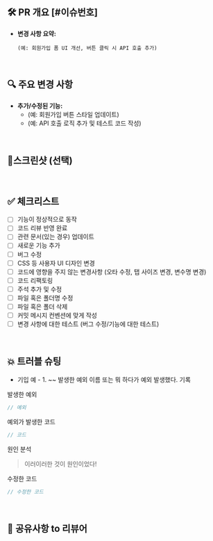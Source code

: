 
## 🛠️ **PR 개요** [#이슈번호]

<!-- 해당 Pull Request와 관련된 Issue를 적습니다. -->
<!--- 변경 사항 및 관련 이슈에 대해 간단하게 작성해주세요. 어떻게보다 무엇을 왜 수정했는지 설명해주세요. -->
<!-- 기입 예 -->

- **변경 사항 요약:**
  ```
  (예: 회원가입 폼 UI 개선, 버튼 클릭 시 API 호출 추가)
  ```

<br />

## 🔍 **주요 변경 사항**

- **추가/수정된 기능:**
  - (예: 회원가입 버튼 스타일 업데이트)
  - (예: API 호출 로직 추가 및 테스트 코드 작성)

<br />

## 📸스크린샷 (선택)

<br />

## ✅ **체크리스트**
<!-- 해당하는 항목을 체크해주세요. 선택 사항이므로 필요 없는 항목은 지워주세요. -->

- [ ] 기능이 정상적으로 동작
- [ ] 코드 리뷰 반영 완료
- [ ] 관련 문서(있는 경우) 업데이트
- [ ] 새로운 기능 추가
- [ ] 버그 수정
- [ ] CSS 등 사용자 UI 디자인 변경
- [ ] 코드에 영향을 주지 않는 변경사항 (오타 수정, 탭 사이즈 변경, 변수명 변경)
- [ ] 코드 리팩토링
- [ ] 주석 추가 및 수정
- [ ] 파일 혹은 폴더명 수정
- [ ] 파일 혹은 폴더 삭제
- [ ] 커밋 메시지 컨벤션에 맞게 작성
- [ ] 변경 사항에 대한 테스트 (버그 수정/기능에 대한 테스트)

<br />

## 💥 트러블 슈팅

<!-- 있었던 오류나 발생했던 예외에 대해서 기록해 보세요 -->
<!-- 다음은 예시입니다. 자유롭게 기록해 주세요. -->
<!-- 없다면 지워주세요. -->

- 기입 예 - 1. ~~ 발생한 예외 이름 또는 뭐 하다가 예외 발생했다. 기록

발생한 예외

```java
// 예외
```

예외가 발생한 코드

```jsx
// 코드
```

원인 분석

> 이러이러한 것이 원인이었다!

수정한 코드

```jsx
// 수정한 코드
```

<br />

## 💬 공유사항 to 리뷰어

<!--- 리뷰어가 중점적으로 봐줬으면 좋겠는 부분이 있으면 적어주세요. -->
<!--- 논의해야할 부분이 있다면 적어주세요.-->
<!--- ex) 메서드 XXX의 이름을 더 잘 짓고 싶은데 혹시 좋은 명칭이 있을까요? -->


